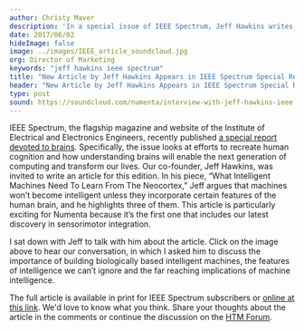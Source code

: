 ```yaml
---
author: Christy Maver
description: 'In a special issue of IEEE Spectrum, Jeff Hawkins writes an article "What Intelligent Machines Need to Learn from the Neocortex”, where he discusses biologically based intelligent machines and the far reaching implications of machine intelligence. This blog contains an interview with Jeff about the piece.'
date: 2017/06/02
hideImage: false
image: ../images/IEEE_article_soundcloud.jpg
org: Director of Marketing
keywords: "jeff hawkins ieee spectrum"
title: "New Article by Jeff Hawkins Appears in IEEE Spectrum Special Report"
header: "New Article by Jeff Hawkins Appears in IEEE Spectrum Special Report"
type: post
sound: https://soundcloud.com/numenta/interview-with-jeff-hawkins-ieee
---
```


IEEE Spectrum, the flagship magazine and website of the Institute of Electrical and Electronics
 Engineers, recently published [a special report devoted to brains](http://spectrum.ieee.org/static/special-report-can-we-copy-the-brain).
 Specifically, the issue looks at efforts to recreate human cognition and how understanding brains
 will enable the next generation of computing and transform our lives.  Our co-founder, Jeff
 Hawkins, was invited to write an article for this edition. In his piece, “What Intelligent
 Machines Need To Learn From The Neocortex,” Jeff argues that machines won’t become intelligent
 unless they incorporate certain features of the human brain, and he highlights three of them.
 This article is particularly exciting for Numenta because it’s the first one that includes our
 latest discovery in sensorimotor integration.  

I sat down with Jeff to talk with him about the article. Click on the image above to hear our
conversation, in which I asked him to discuss the importance of building biologically based
intelligent machines, the features of intelligence we can’t ignore and the far reaching
implications of machine intelligence.    

The full article is available in print for IEEE Spectrum subscribers or [online at this link](http://spectrum.ieee.org/computing/software/what-intelligent-machines-need-to-learn-from-the-neocortex). We'd love to know what you think. Share your
thoughts about the article in the comments or continue the discussion on the [HTM Forum](https://discourse.numenta.org/).  
